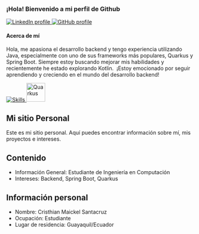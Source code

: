 
<html lang="es">
<head>
  <meta charset="UTF-8">
  <meta name="viewport" content="width=device-width, initial-scale=1.0">
</head>
<body>
  <div class="profile-header">
    <h3>¡Hola! Bienvenido a mi perfil de Github </h3>
    <a href="https://www.linkedin.com/in/cristhiansantacruz/" target="_blank">
      <img src="https://skillicons.dev/icons?i=linkedin" alt="LinkedIn profile">
    </a>
    <a href="https://github.com/CristhianSantacruz" target="_blank">
      <img src="https://skillicons.dev/icons?i=github" alt="GitHub profile">
    </a>
  </div>

  <div class="about-me">
    <h4>Acerca de mí</h4>
    <p>Hola, me apasiona el desarrollo backend y tengo experiencia utilizando Java, especialmente con uno de sus frameworks más populares, Quarkus y Spring Boot. Siempre estoy buscando mejorar mis habilidades y recientemente he estado explorando Kotlin. 
    ¡Estoy emocionado por seguir aprendiendo y creciendo en el mundo del desarrollo backend!</p>
  </div>

  <div class="skills">
    <a href="https://skillicons.dev">
      <img src="https://skillicons.dev/icons?i=java,kotlin,spring,docker,git" alt="Skills" class="skill-icon">
    </a>
    <img src="https://cdn.jsdelivr.net/gh/devicons/devicon@latest/icons/quarkus/quarkus-original.svg" width="50" height="50" alt="Quarkus" class="skill-icon">
  </div>

  <h2>Mi sitio Personal</h2>
  <p>Este es mi sitio personal. Aquí puedes encontrar información sobre mí, mis proyectos e intereses.</p>

  <h2>Contenido</h2>
  <ul>
    <li>Información General: Estudiante de Ingeniería en Computación</li>
    <li>Intereses: Backend, Spring Boot, Quarkus</li>
  </ul>

  <h2>Información personal</h2>
  <ul>
    <li>Nombre: Cristhian Maickel Santacruz</li>
    <li>Ocupación: Estudiante</li>
    <li>Lugar de residencia: Guayaquil/Ecuador</li>
  </ul>
</body>
</html>
